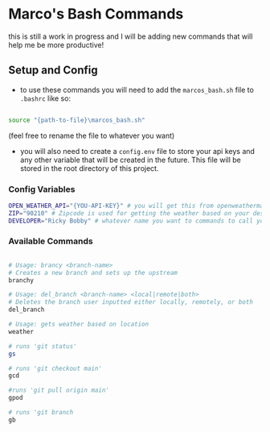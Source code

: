 # Marco's Bash Commands

this is still a work in progress and I will be adding new commands that will help me be more productive!

## Setup and Config

- to use these commands you will need to add the `marcos_bash.sh` file to `.bashrc` like so:

```bash

source "{path-to-file}\marcos_bash.sh"

```
(feel free to rename the file to whatever you want)

 - you will also need to create a `config.env` file to store your api keys and any other variable that will be created in the future. This file will be stored in the root directory of this project.

### Config Variables

```bash
OPEN_WEATHER_API="{YOU-API-KEY}" # you will get this from openweathermap.org
ZIP="90210" # Zipcode is used for getting the weather based on your desired location
DEVELOPER="Ricky Bobby" # whatever name you want to commands to call you
```

### Available Commands

``` bash

# Usage: brancy <branch-name>
# Creates a new branch and sets up the upstream
branchy

# Usage: del_branch <branch-name> <local|remote|both>
# Deletes the branch user inputted either locally, remotely, or both
del_branch

# Usage: gets weather based on location
weather

# runs 'git status'
gs

# runs 'git checkout main'
gcd

#runs 'git pull origin main'
gpod

# runs 'git branch
gb
```
